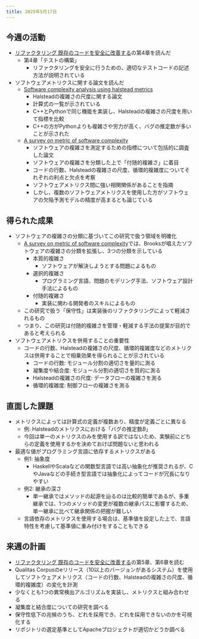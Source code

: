 ```yaml
---
title: 2025年5月17日
---
```

## 今週の活動
- [リファクタリング 既存のコードを安全に改善する](https://www.ohmsha.co.jp/book/9784274224546/)の第4章を読んだ
	- 第4章「テストの構築」
		- リファクタリングを安全に行うための、適切なテストコードの記述方法が説明されている
- ソフトウェアメトリクスに関する論文を読んだ
	- [Software complexity analysis using halstead metrics](https://doi.org/10.1109/ICOEI.2017.8300883)
		- Halsteadの複雑さの尺度に関する論文
		- 計算式の一覧が示されている
		- C++とPythonで同じ機能を実装し、Halsteadの複雑さの尺度を用いて指標を比較
		- C++の方がPythonよりも複雑さや労力が高く、バグの推定数が多いことが示された
	- [A survey on metric of software complexity](https://doi.org/10.1109/ICIME.2010.5477581)
		- ソフトウェアの複雑さを測定するための指標について包括的に調査した論文
		- ソフトウェアの複雑さを分類した上で「付随的複雑さ」に着目
		- コードの行数、Halsteadの複雑さの尺度、循環的複雑度についてそれぞれの利点と欠点を考察
		- ソフトウェアメトリクス間に強い相関関係があることを指摘
		- しかし、複数のソフトウェアメトリクスを使用した方がソフトウェアの欠陥予測モデルの精度が高まるとも論じている
## 得られた成果
- ソフトウェアの複雑さの分類に基づいてこの研究で扱う領域を明確化
	-  [A survey on metric of software complexity](https://doi.org/10.1109/ICIME.2010.5477581)では、Brooksが唱えたソフトウェアの複雑さの分類を拡張し、3つの分類を示している
		- 本質的複雑さ
			- ソフトウェアが解決しようとする問題によるもの
		- 選択的複雑さ
			- プログラミング言語、問題のモデリング手法、ソフトウェア設計手法によるもの
		- 付随的複雑さ
			- 実装に関わる開発者のスキルによるもの
	- この研究で扱う「保守性」は実装後のリファクタリングによって軽減されるもの
	- つまり、この研究は付随的複雑さを管理・軽減する手法の提案が目的であると考えられる
- ソフトウェアメトリクスを併用することの重要性
	- コードの行数、Halsteadの複雑さの尺度、循環的複雑度などのメトリクスは併用することで相乗効果を得られることが示されている
		- コードの行数: モジュール分割の適切さを量的に測る
		- 凝集度や結合度: モジュール分割の適切さを質的に測る
		- Halsteadの複雑さの尺度: データフローの複雑さを測る
		- 循環的複雑度: 制御フローの複雑さを測る
## 直面した課題
- メトリクスによっては計算式の定義が複数あり、精度が定義ごとに異なる
	- 例: Halsteadのメトリクスにおける「バグの推定数$B$」
	- 今回は単一のメトリクスのみを使用する訳ではないため、実験前にどちらの定義を使用するかを決めておけば問題ないと思われる
- 最適な値がプログラミング言語に依存するメトリクスがある
	- 例1: 抽象度
		- HaskellやScalaなどの関数型言語では高い抽象化が推奨されるが、CやJavaなどの手続き型言語では抽象化によってコードが冗長になりやすい
	- 例2: 継承の深さ
		- 単一継承ではメソッドの起源を辿るのは比較的簡単であるが、多重継承では、1つのメソッドの変更が複数の継承パスに影響するため、単一継承に比べて継承関係の把握が難しい
	- 言語依存のメトリクスを使用する場合は、基準値を設定した上で、言語特性を考慮して基準値に重み付けをすることもできる
## 来週の計画
- [リファクタリング 既存のコードを安全に改善する](https://www.ohmsha.co.jp/book/9784274224546/)の第5章、第6章を読む
- Qualitas Corpusのeリリース（10以上のバージョンがあるシステム）を使用してソフトウェアメトリクス（コードの行数、Halsteadの複雑さの尺度、循環的複雑度）の変化を計測
- 少なくとも1つの異常検出アルゴリズムを実装し、メトリクスと組み合わせる
- 凝集度と結合度についての研究を調べる
- 保守性低下の兆候のうち、どれを採用でき、どれを採用できないのかを可視化する
- リポジトリの選定基準としてApacheプロジェクトが適切かどうか調べる